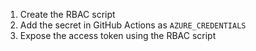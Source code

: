 1. Create the RBAC script
2. Add the secret in GitHub Actions as `AZURE_CREDENTIALS`
3. Expose the access token using the RBAC script